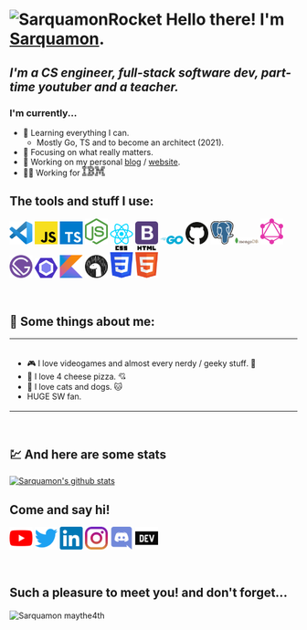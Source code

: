 # <img alt="SarquamonRocket" width="30px" height="auto" src="https://media.giphy.com/media/hpFCIpvGxUKgTfjRKl/giphy.gif"/> Hello there! I'm [Sarquamon][website].

## <em>I'm a CS engineer, full-stack software dev, part-time youtuber and a teacher.</em>

### I'm currently...

- 🌱 Learning everything I can.
  - Mostly Go, TS and to become an architect (2021).
- 🎯 Focusing on what really matters.
- 🌟 Working on my personal [blog][website] / [website][website].
- 👷‍♂️ Working for [<img alt="ibmLogo" width="40px" height="auto" src="https://raw.githubusercontent.com/Sarquamon/Sarquamon/master/assets/icons/ibm.svg"/>][ibm]

## The tools and stuff I use:

[<img alt="Sarquamon vscode" width="40rem" height="auto" src="https://raw.githubusercontent.com/Sarquamon/Sarquamon/master/assets/icons/vscode.svg"/>][vscode]
[<img alt="Sarquamon js" width="40rem" height="auto" src="https://raw.githubusercontent.com/Sarquamon/Sarquamon/master/assets/icons/javascript.svg"/>][js]
[<img alt="Sarquamon ts" width="40rem" height="auto" src="https://raw.githubusercontent.com/Sarquamon/Sarquamon/master/assets/icons/typescript.svg"/>][ts]
[<img alt="Sarquamon Nodejs" width="40rem" height="auto" src="https://raw.githubusercontent.com/Sarquamon/Sarquamon/master/assets/icons/nodejs.svg"/>][nodejs]
[<img alt="Sarquamon ReactJs" width="40rem" height="auto" src="https://raw.githubusercontent.com/Sarquamon/Sarquamon/master/assets/icons/react.svg"/>][reactjs]
[<img alt="Sarquamon Bootstrap" width="40rem" height="auto" src="https://raw.githubusercontent.com/Sarquamon/Sarquamon/master/assets/icons/bootstrap.svg"/>][bootstrap]
[<img alt="Sarquamon Golang" width="40rem" height="auto" src="https://raw.githubusercontent.com/Sarquamon/Sarquamon/master/assets/icons/go.svg"/>][golang]
[<img alt="Sarquamon Github" width="40rem" height="auto" src="https://raw.githubusercontent.com/Sarquamon/Sarquamon/master/assets/icons/github.svg"/>][github]
[<img alt="Sarquamon PostgreSQL" width="40rem" height="auto" src="https://raw.githubusercontent.com/Sarquamon/Sarquamon/master/assets/icons/postgresql.svg"/>][sql]
[<img alt="Sarquamon MongoDB" width="40rem" height="auto" src="https://raw.githubusercontent.com/Sarquamon/Sarquamon/master/assets/icons/mongodb.svg"/>][mongodb]
[<img alt="Sarquamon GraphQL" width="40rem" height="auto" src="https://raw.githubusercontent.com/Sarquamon/Sarquamon/master/assets/icons/graphql.svg"/>][graphql]
[<img alt="Sarquamon Gatsby" width="40rem" height="auto" src="https://raw.githubusercontent.com/Sarquamon/Sarquamon/master/assets/icons/gatsby.svg"/>][gatsby]
[<img alt="Sarquamon eslint" width="40rem" height="auto" src="https://raw.githubusercontent.com/Sarquamon/Sarquamon/master/assets/icons/eslint.svg"/>][eslint]
[<img alt="Sarquamon Kotlin" width="40rem" height="auto" src="https://raw.githubusercontent.com/Sarquamon/Sarquamon/master/assets/icons/kotlin.svg"/>][kotlin]
[<img alt="Sarquamon Deno" width="40rem" height="auto" src="https://raw.githubusercontent.com/Sarquamon/Sarquamon/master/assets/icons/denoland.svg"/>][deno]
[<img alt="Sarquamon CSS3" width="40rem" height="auto" src="https://raw.githubusercontent.com/Sarquamon/Sarquamon/master/assets/icons/css.svg"/>][css]
[<img alt="Sarquamon HTML5" width="40rem" height="auto" src="https://raw.githubusercontent.com/Sarquamon/Sarquamon/master/assets/icons/html.svg"/>][html]

<br/>

## 📖 Some things about me:

<table width="100%"> 
  <tr>
    <td width="50%">
      <br>
      <p align="center">
    
- 🎮 I love videogames and almost every nerdy / geeky stuff. 👾
- 🍕 I love 4 cheese pizza. 💘
- 🐶 I love cats and dogs. 🐱
- HUGE SW fan.
      </p>
    </td>
</table>

<br />

## 💹 And here are some stats

[![Sarquamon's github stats](https://github-readme-stats-eight-zeta.vercel.app/api?username=Sarquamon&show_icons=true&hide_border=true)](https://github.com/anuraghazra/github-readme-stats)

## Come and say hi!

[<img alt="Sarquamon Youtube" width="40rem" height="auto" src="https://raw.githubusercontent.com/Sarquamon/Sarquamon/master/assets/icons/youtube.svg"/>][youtube]
[<img alt="Sarquamon Twitter" width="40rem" height="auto" src="https://raw.githubusercontent.com/Sarquamon/Sarquamon/master/assets/icons/twitter.svg"/>][twitter]
[<img alt="Sarquamon Instagram" width="40rem" height="auto" src="https://raw.githubusercontent.com/Sarquamon/Sarquamon/master/assets/icons/linkedin.svg"/>][linkedin]
[<img alt="Sarquamon Linkedin" width="40rem" height="auto" src="https://raw.githubusercontent.com/Sarquamon/Sarquamon/master/assets/icons/instagram.svg"/>][instagram]
[<img alt="Sarquamon Linkedin" width="40rem" height="auto" src="https://raw.githubusercontent.com/Sarquamon/Sarquamon/master/assets/icons/discord.svg"/>][discord]
[<img alt="Sarquamon Linkedin" width="40rem" height="auto" src="https://raw.githubusercontent.com/Sarquamon/Sarquamon/master/assets/icons/dev-dot-to.svg"/>][devto]

<br />

## Such a pleasure to meet you! and don't forget...

<img align="center" alt="Sarquamon maythe4th" width="300rem" height="auto" src="https://media.giphy.com/media/iJVFuKZtYrwCpxLtgc/giphy.gif"/>

[website]: https://salomonpina.netlify.app/
[twitter]: https://twitter.com/Sarquamon
[youtube]: https://www.youtube.com/channel/UCQWZ0yHcf4zvehMdgjmuHyw
[linkedin]: https://www.linkedin.com/in/salom%C3%B3n-p-67bb31b0/
[instagram]: https://www.instagram.com/sarquamon/
[discord]: https://www.instagram.com/sarquamon/
[ibm]: https://www.instagram.com/sarquamon/
[vscode]: https://code.visualstudio.com/
[js]: https://www.javascript.com/
[ts]: https://www.typescriptlang.org/
[mongodb]: https://www.mongodb.com/
[nodejs]: https://nodejs.org/en/
[html]: https://developer.mozilla.org/en-US/docs/Web/HTML#:~:text=HTML%20(HyperText%20Markup%20Language)%20is,functionality%2Fbehavior%20(JavaScript).
[sql]: https://en.wikipedia.org/wiki/SQL
[deno]: https://deno.land/
[kotlin]: https://kotlinlang.org/
[eslint]: https://eslint.org/
[bootstrap]: https://getbootstrap.com/
[reactjs]: https://reactjs.org/
[gatsby]: gatsbyjs.org
[github]: https://github.com/
[graphql]: https://graphql.org/
[css]: https://developer.mozilla.org/en-US/docs/Web/CSS
[golang]: https://developer.mozilla.org/en-US/docs/Web/CSS
[devto]: https://developer.mozilla.org/en-US/docs/Web/CSS
